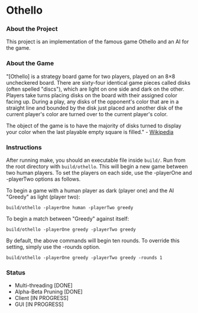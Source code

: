 # Othello

### About the Project

This project is an implementation of the famous game Othello and an AI for the game.

### About the Game

"[Othello] is a strategy board game for two players, played on an 8×8 uncheckered board. There are sixty-four identical game pieces called disks (often spelled "discs"), which are light on one side and dark on the other. Players take turns placing disks on the board with their assigned color facing up. During a play, any disks of the opponent's color that are in a straight line and bounded by the disk just placed and another disk of the current player's color are turned over to the current player's color.

The object of the game is to have the majority of disks turned to display your color when the last playable empty square is filled." - [Wikipedia](https://en.wikipedia.org/wiki/Reversi)

### Instructions

After running make, you should an executable file inside `build/`. Run from the root directory with `build/othello`. This will begin a new game between two human players. To set the players on each side, use the -playerOne and -playerTwo options as follows.

To begin a game with a human player as dark (player one) and the AI "Greedy" as light (player two):

`build/othello -playerOne human -playerTwo greedy`

To begin a match between "Greedy" against itself:

`build/othello -playerOne greedy -playerTwo greedy`

By default, the above commands will begin ten rounds. To override this setting, simply use the -rounds option.

`build/othello -playerOne greedy -playerTwo greedy -rounds 1`

### Status

- Multi-threading [DONE]
- Alpha-Beta Pruning [DONE]
- Client [IN PROGRESS]
- GUI [IN PROGRESS]
